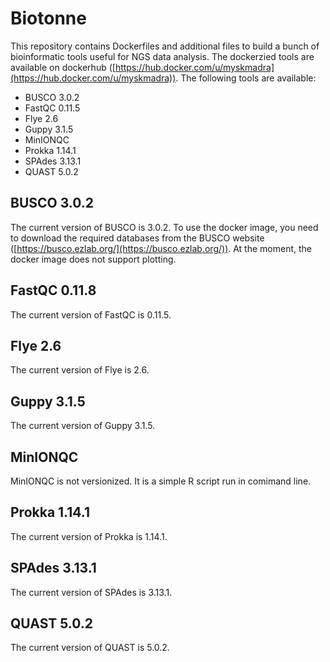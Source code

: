 # Biotonne

This repository contains Dockerfiles and additional files to build a bunch of bioinformatic tools useful for NGS data analysis. The dockerzied tools are available on dockerhub ([https://hub.docker.com/u/myskmadra](https://hub.docker.com/u/myskmadra)). The following tools are available:

- BUSCO 3.0.2
- FastQC 0.11.5
- Flye 2.6
- Guppy 3.1.5
- MinIONQC
- Prokka 1.14.1
- SPAdes 3.13.1
- QUAST 5.0.2 

## BUSCO 3.0.2

The current version of BUSCO is 3.0.2. To use the docker image, you need to download the required databases from the BUSCO website ([https://busco.ezlab.org/](https://busco.ezlab.org/)). At the moment, the docker image does not support plotting.

## FastQC 0.11.8

The current version of FastQC is 0.11.5.

## Flye 2.6

The current version of Flye is 2.6.

## Guppy 3.1.5

The current version of Guppy 3.1.5.

## MinIONQC

MinIONQC is not versionized. It is a simple R script run in comimand line.

## Prokka 1.14.1

The current version of Prokka is 1.14.1.

## SPAdes 3.13.1

The current version of SPAdes is 3.13.1.

## QUAST 5.0.2

The current version of QUAST is 5.0.2.

